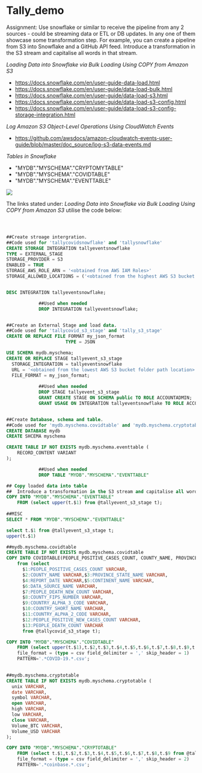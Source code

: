 # Tally_demo


Assignment: Use snowflake or similar to receive the pipeline from any 2 sources - could be streaming data or ETL or DB updates. In any one of them showcase some transformation step. For example, you can create a pipeline from S3 into Snowflake and a GitHub API feed. Introduce a transformation in the S3 stream and capitalise all words in that stream. 

*Loading Data into Snowflake via Bulk Loading Using COPY from Amazon S3*

- https://docs.snowflake.com/en/user-guide-data-load.html
- https://docs.snowflake.com/en/user-guide/data-load-bulk.html
- https://docs.snowflake.com/en/user-guide/data-load-s3.html
- https://docs.snowflake.com/en/user-guide/data-load-s3-config.html
- https://docs.snowflake.com/en/user-guide/data-load-s3-config-storage-integration.html

*Log Amazon S3 Object-Level Operations Using CloudWatch Events*

- https://github.com/awsdocs/amazon-cloudwatch-events-user-guide/blob/master/doc_source/log-s3-data-events.md

*Tables in Snowflake*

- "MYDB"."MYSCHEMA"."CRYPTOMYTABLE" 
- "MYDB"."MYSCHEMA"."COVIDTABLE" 
- "MYDB"."MYSCHEMA"."EVENTTABLE"



![](C:\Users\esemugabi\Documents\tally-demo.png)

The links stated under: *Loading Data into Snowflake via Bulk Loading Using COPY from Amazon S3* utilise the code below:  

 

```sql



##Create stroage intergration. 
##Code used for 'tallycovidsnowflake' and 'tallysnowflake'
CREATE STORAGE INTEGRATION tallyeventsnowflake
TYPE = EXTERNAL_STAGE
STORAGE_PROVIDER = S3
ENABLED = TRUE
STORAGE_AWS_ROLE_ARN = '<obtained from AWS IAM Roles>'
STORAGE_ALLOWED_LOCATIONS = ('<obtained from the highest AWS S3 bucket folder path location>', '<obtained from AWS S3 bucket folder path location>')


DESC INTEGRATION tallyeventsnowflake;

            ##Used when needed
            DROP INTEGRATION tallyeventsnowflake;


##Create an External Stage and load data. 
##Code used for 'tallycovid_s3_stage' and 'tally_s3_stage'
CREATE OR REPLACE FILE FORMAT my_json_format
                      TYPE = JSON

USE SCHEMA mydb.myschema;
CREATE OR REPLACE STAGE tallyevent_s3_stage
  STORAGE_INTEGRATION = tallyeventsnowflake
  URL = '<obtained from the lowest AWS S3 bucket folder path location>'
  FILE_FORMAT = my_json_format;
  
            ##Used when needed
            DROP STAGE tallyevent_s3_stage
            GRANT CREATE STAGE ON SCHEMA public TO ROLE ACCOUNTADMIN;
			GRANT USAGE ON INTEGRATION tallyeventsnowflake TO ROLE ACCOUNTADMIN;


##Create Database, schema and table. 
##Code used for 'mydb.myschema.covidtable' and 'mydb.myschema.cryptotable'
CREATE DATABASE mydb
CREATE SHCEMA myschema

CREATE TABLE IF NOT EXISTS mydb.myschema.eventtable (
    RECORD_CONTENT VARIANT
);

            ##Used when needed
            DROP TABLE "MYDB"."MYSCHEMA"."EVENTTABLE"

## Copy loaded data into table
##  Introduce a transformation in the S3 stream and capitalise all words in that stream    
COPY INTO "MYDB"."MYSCHEMA"."EVENTTABLE"
    FROM (select upper(t.$1) from @tallyevent_s3_stage t);
   
##MISC
SELECT * FROM "MYDB"."MYSCHEMA"."EVENTTABLE"

select t.$1 from @tallyevent_s3_stage t;
upper(t.$1)

##mydb.myschema.covidtable
CREATE TABLE IF NOT EXISTS mydb.myschema.covidtable
COPY INTO COVIDTABLE(PEOPLE_POSITIVE_CASES_COUNT, COUNTY_NAME, PROVINCE_STATE_NAME, REPORT_DATE, CONTINENT_NAME, DATA_SOURCE_NAME, PEOPLE_DEATH_NEW_COUNT, COUNTY_FIPS_NUMBER, COUNTRY_ALPHA_3_CODE, COUNTRY_SHORT_NAME, COUNTRY_ALPHA_2_CODE, PEOPLE_POSITIVE_NEW_CASES_COUNT, PEOPLE_DEATH_COUNT)
    from (select 
      $1:PEOPLE_POSITIVE_CASES_COUNT VARCHAR,
      $2:COUNTY_NAME VARCHAR,$3:PROVINCE_STATE_NAME VARCHAR,
      $4:REPORT_DATE VARCHAR,$5:CONTINENT_NAME VARCHAR,
      $6:DATA_SOURCE_NAME VARCHAR,
      $7:PEOPLE_DEATH_NEW_COUNT VARCHAR,
      $8:COUNTY_FIPS_NUMBER VARCHAR,
      $9:COUNTRY_ALPHA_3_CODE VARCHAR,
      $10:COUNTRY_SHORT_NAME VARCHAR,
      $11:COUNTRY_ALPHA_2_CODE VARCHAR,
      $12:PEOPLE_POSITIVE_NEW_CASES_COUNT VARCHAR,
      $13:PEOPLE_DEATH_COUNT VARCHAR 
      from @tallycovid_s3_stage t);

COPY INTO "MYDB"."MYSCHEMA"."COVIDTABLE"
    FROM (select upper(t.$1),t.$2,t.$3,t.$4,t.$5,t.$6,t.$7,t.$8,t.$9,t.$10,t.$11,t.$12,t.$13 from @tallycovid_s3_stage t)
    file_format = (type = csv field_delimiter = ',' skip_header = 1)
    PATTERN='.*COVID-19.*.csv';
    

##mydb.myschema.cryptotable
CREATE TABLE IF NOT EXISTS mydb.myschema.cryptotable (
  unix VARCHAR,
  date VARCHAR,	
  symbol VARCHAR,	
  open VARCHAR,	
  high VARCHAR,	
  low VARCHAR,	
  close VARCHAR,
  Volume_BTC VARCHAR,
  Volume_USD VARCHAR
);

COPY INTO "MYDB"."MYSCHEMA"."CRYPTOTABLE"
    FROM (select t.$1,t.$2,t.$3,t.$4,t.$5,t.$6,t.$7,t.$8,t.$9 from @tally_s3_stage t)
    file_format = (type = csv field_delimiter = ',' skip_header = 2)
    PATTERN='.*coinbase.*.csv';

```

